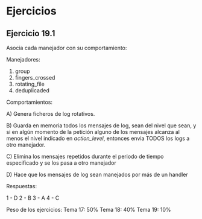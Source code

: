 Ejercicios
==========

Ejercicio 19.1
--------------

Asocia cada manejador con su comportamiento: 

Manejadores:

1) group
2) fingers_crossed
3) rotating_file
4) deduplicaded


Comportamientos:

A) Genera ficheros de log rotativos.

B) Guarda en memoria todos los mensajes de log, sean del nivel que sean, y si en algún momento de la petición alguno de los mensajes alcanza al menos el nivel indicado en *action_level*, entonces envia TODOS los logs a otro manejador.

C) Elimina los mensajes repetidos durante el periodo de tiempo especificado y se los pasa a otro manejador

D) Hace que los mensajes de log sean manejados por más de un handler


Respuestas:

1 - D
2 - B
3 - A
4 - C



 
Peso de los ejercicios:
Tema 17: 50%
Tema 18: 40%
Tema 19: 10%